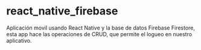 # react_native_firebase

Aplicación movil usando React Native y la base de datos Firebase Firestore, esta app hace las operaciones de CRUD, que permite el logueo en nuestro aplicativo.
